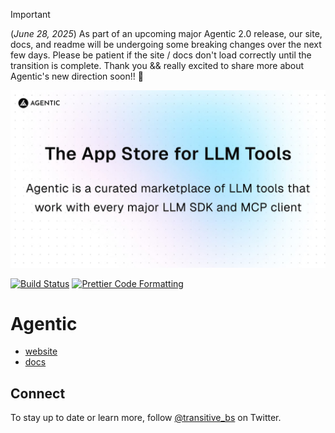 > [!IMPORTANT]
> (_June 28, 2025_) As part of an upcoming major Agentic 2.0 release, our site, docs, and readme will be undergoing some breaking changes over the next few days. Please be patient if the site / docs don't load correctly until the transition is complete. Thank you && really excited to share more about Agentic's new direction soon!! 🙏

<p align="center">
  <a href="https://agentic.so">
    <img alt="Agentic" src="/apps/web/public/agentic-social-image-light.jpg" width="640">
  </a>
</p>

<p>
  <a href="https://github.com/transitive-bullshit/agentic/actions/workflows/main.yml"><img alt="Build Status" src="https://github.com/transitive-bullshit/agentic/actions/workflows/main.yml/badge.svg" /></a>
  <a href="https://prettier.io"><img alt="Prettier Code Formatting" src="https://img.shields.io/badge/code_style-prettier-brightgreen.svg" /></a>
</p>

# Agentic <!-- omit from toc -->

- [website](https://agentic.so)
- [docs](https://docs.agentic.so)

## Connect

To stay up to date or learn more, follow [@transitive_bs](https://x.com/transitive_bs) on Twitter.
